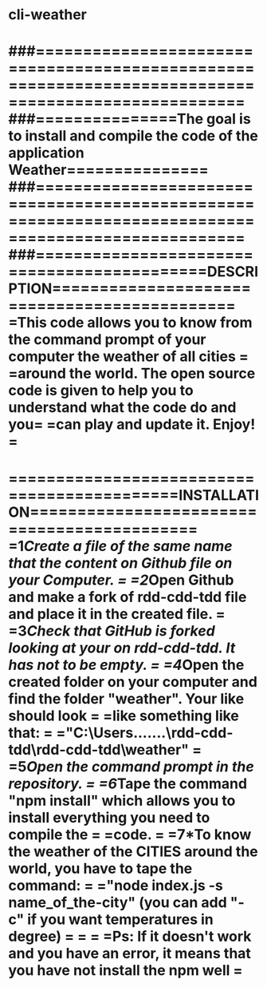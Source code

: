 # cli-weather
###====================================================================================================  
###===============The goal is to install and compile the code of the application Weather===============  
###====================================================================================================  
###============================================DESCRIPTION=============================================
=This code allows you to know from the command prompt of your computer the weather of all cities   =
=around the world. The open source code is given to help you to understand what the code do and you=
=can play and update it. Enjoy!                                                                    =
====================================================================================================
============================================INSTALLATION============================================
=1*Create a file of the same name that the content on Github file on your Computer.                =
=2*Open Github and make a fork of rdd-cdd-tdd file and place it in the created file.               =
=3*Check that GitHub is forked looking at your on rdd-cdd-tdd. It has not to be empty.             =
=4*Open the created folder on your computer and find the folder "weather". Your like should look   =
=like something like that:                                                                         =
="C:\Users\.......\rdd-cdd-tdd\rdd-cdd-tdd\weather"                                                =
=5*Open the command prompt in the repository.                                                      =
=6*Tape the command "npm install" which allows you to install everything you need to compile the   =
=code.                                                                                             =
=7*To know the weather of the CITIES around the world, you have to tape the command:               =
="node index.js -s name_of_the-city" (you can add "-c" if you want temperatures in degree)         =
=                                                                                                  =
=Ps: If it doesn't work and you have an error, it means that you have not install the npm well     =
====================================================================================================
